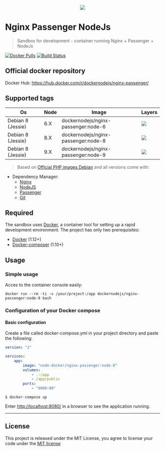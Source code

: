 <p align="center">
    <img src="https://avatars1.githubusercontent.com/u/30527746?s=200&v=4">
</p>

Nginx Passenger NodeJs
========================
> Sandbox for development - container running Nginx + Passenger + NodeJs

 [![Docker Pulls](https://img.shields.io/docker/pulls/dockernodejs/nginx-passenger.svg)](#)  [![Build Status](https://travis-ci.org/dockernodejs/nginx-passenger.svg?branch=master)](#) 

## Official docker repository

Docker Hub: https://hub.docker.com/r/dockernodejs/nginx-passenger/

## Supported tags
| Os                 | Node | Image                       | Layers |
|--------------------|------|-----------------------------|--------|
| Debian 8 (Jessie)  | 6.X  | dockernodejs/nginx-passenger:node-6  | [![](https://images.microbadger.com/badges/image/dockernodejs/nginx-passenger:node-6.svg)](https://microbadger.com/images/dockernodejs/nginx-passenger:node-6) |
| Debian 8 (Jessie)  | 8.X  | dockernodejs/nginx-passenger:node-8  | [![](https://images.microbadger.com/badges/image/dockernodejs/nginx-passenger:node-8.svg)](https://microbadger.com/images/dockernodejs/nginx-passenger:node-8) |
| Debian 8 (Jessie)  | 9.X  | dockernodejs/nginx-passenger:node-9  | [![](https://images.microbadger.com/badges/image/dockernodejs/nginx-passenger:node-9.svg)](https://microbadger.com/images/dockernodejs/nginx-passenger:node-9) |

> Based on [Official PHP images Debian](https://hub.docker.com/_/debian/) and all versions come with:

* Dependency Manager:
    * [Nginx]
    * [NodeJS]
    * [Passenger]
    * [Git]

## Required

The sandbox uses [Docker][docker], a container tool for setting up a rapid development environment. The project has only two prerequisites:

- [Docker][docker] (1.12+)
- [Docker-composer][docker-compose] (1.10+)

## Usage

### Simple usage

Acces to the container console easily:

    docker run --rm -ti -v /your/project:/app dockernodejs/nginx-passenger:node-8 bash

### Configuration of your Docker compose

#### Basic configuration

Create a file called docker-compose.yml in your project directory and paste the following:

```yaml
version: "2"

services:
    app:
        image: "node-docker/nginx-passenger:node-8"
        volumes:
            - .:/app
            - /app/public
        ports:
            - "8000:80"
```

```
$ docker-compose up
```

Enter [http://localhost:8080/](http://localhost:8080/) in a browser to see the application running.

---

## License

This project is released under the MIT License, you agree to license your code under the [MIT license](LICENSE)

[docker]: https://www.docker.com
[docker-compose]: https://docs.docker.com/compose/install/
[Git]: https://git-scm.com/
[Nginx]: https://nginx.org/
[NodeJS]: https://nodejs.org
[Passenger]: https://www.phusionpassenger.com/library/config/nginx/reference/
